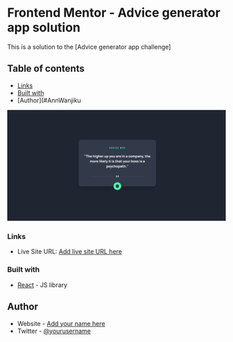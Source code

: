 # Frontend Mentor - Advice generator app solution

This is a solution to the [Advice generator app challenge]

## Table of contents

  - [Links](#links)
  - [Built with](reactjs-tailwind)
- [Author](#AnnWanjiku

![](./Screenshot.png)


### Links

- Live Site URL: [Add live site URL here](https://advice-generator-khaki-eight.vercel.app/)


### Built with

- [React](https://reactjs.org/) - JS library




## Author

- Website - [Add your name here](https://ann-portfolio-gamma.vercel.app/)
- Twitter - [@yourusername](https://www.twitter.com/wanjikukatuni)

